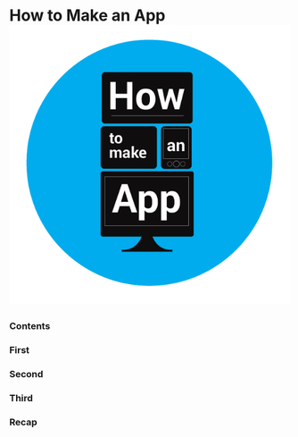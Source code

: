 How to Make an App
![logo](https://raw.githubusercontent.com/domhnallohanlon/deckdown/master/img/appLogo.png)
=================
### Contents

### First

### Second

### Third

### Recap


[logo]:/img/appLogo.png


